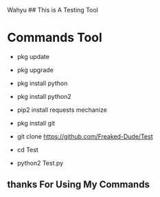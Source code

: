 Wahyu ## This is A Testing Tool
 
 
 # Commands Tool 
 
* pkg update

* pkg upgrade

* pkg install python

* pkg install python2

* pip2 install requests mechanize

* pkg install git

* git clone https://github.com/Freaked-Dude/Test

* cd Test

* python2 Test.py

## thanks For Using My Commands
